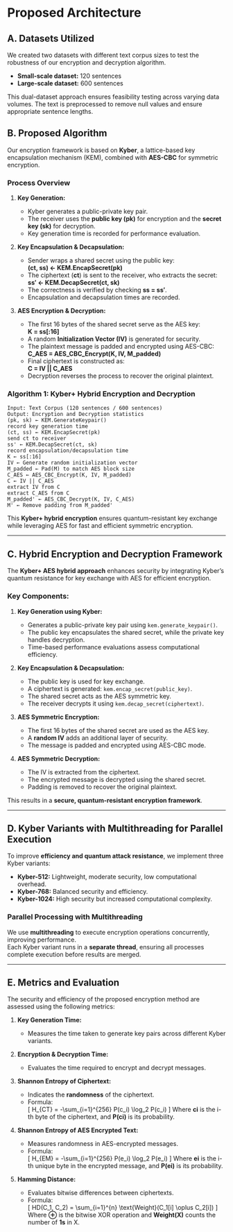 

# **Proposed Architecture**

## **A. Datasets Utilized**
We created two datasets with different text corpus sizes to test the robustness of our encryption and decryption algorithm.  
- **Small-scale dataset:** 120 sentences  
- **Large-scale dataset:** 600 sentences  

This dual-dataset approach ensures feasibility testing across varying data volumes. The text is preprocessed to remove null values and ensure appropriate sentence lengths.

## **B. Proposed Algorithm**
Our encryption framework is based on **Kyber**, a lattice-based key encapsulation mechanism (KEM), combined with **AES-CBC** for symmetric encryption.  

### **Process Overview**
1. **Key Generation:**  
   - Kyber generates a public-private key pair.  
   - The receiver uses the **public key (pk)** for encryption and the **secret key (sk)** for decryption.  
   - Key generation time is recorded for performance evaluation.  

2. **Key Encapsulation & Decapsulation:**  
   - Sender wraps a shared secret using the public key:  
     **(ct, ss) ← KEM.EncapSecret(pk)**  
   - The ciphertext (**ct**) is sent to the receiver, who extracts the secret:  
     **ss′ ← KEM.DecapSecret(ct, sk)**  
   - The correctness is verified by checking **ss = ss′**.  
   - Encapsulation and decapsulation times are recorded.  

3. **AES Encryption & Decryption:**  
   - The first 16 bytes of the shared secret serve as the AES key:  
     **K = ss[:16]**  
   - A random **Initialization Vector (IV)** is generated for security.  
   - The plaintext message is padded and encrypted using AES-CBC:  
     **C_AES = AES_CBC_Encrypt(K, IV, M_padded)**  
   - Final ciphertext is constructed as:  
     **C = IV || C_AES**  
   - Decryption reverses the process to recover the original plaintext.  

### **Algorithm 1: Kyber+ Hybrid Encryption and Decryption**  

```
Input: Text Corpus (120 sentences / 600 sentences)  
Output: Encryption and Decryption statistics  
(pk, sk) ← KEM.GenerateKeypair()  
record key generation time  
(ct, ss) ← KEM.EncapSecret(pk)  
send ct to receiver  
ss' ← KEM.DecapSecret(ct, sk)  
record encapsulation/decapsulation time  
K ← ss[:16]  
IV ← Generate random initialization vector  
M_padded ← Pad(M) to match AES block size  
C_AES ← AES_CBC_Encrypt(K, IV, M_padded)  
C ← IV || C_AES  
extract IV from C  
extract C_AES from C  
M_padded' ← AES_CBC_Decrypt(K, IV, C_AES)  
M' ← Remove padding from M_padded'  
```

This **Kyber+ hybrid encryption** ensures quantum-resistant key exchange while leveraging AES for fast and efficient symmetric encryption.

---

## **C. Hybrid Encryption and Decryption Framework**
The **Kyber+ AES hybrid approach** enhances security by integrating Kyber’s quantum resistance for key exchange with AES for efficient encryption.  

### **Key Components:**
1. **Key Generation using Kyber:**  
   - Generates a public-private key pair using `kem.generate_keypair()`.  
   - The public key encapsulates the shared secret, while the private key handles decryption.  
   - Time-based performance evaluations assess computational efficiency.  

2. **Key Encapsulation & Decapsulation:**  
   - The public key is used for key exchange.  
   - A ciphertext is generated: `kem.encap_secret(public_key)`.  
   - The shared secret acts as the AES symmetric key.  
   - The receiver decrypts it using `kem.decap_secret(ciphertext)`.  

3. **AES Symmetric Encryption:**  
   - The first 16 bytes of the shared secret are used as the AES key.  
   - A **random IV** adds an additional layer of security.  
   - The message is padded and encrypted using AES-CBC mode.  

4. **AES Symmetric Decryption:**  
   - The IV is extracted from the ciphertext.  
   - The encrypted message is decrypted using the shared secret.  
   - Padding is removed to recover the original plaintext.  

This results in a **secure, quantum-resistant encryption framework**.

---

## **D. Kyber Variants with Multithreading for Parallel Execution**
To improve **efficiency and quantum attack resistance**, we implement three Kyber variants:  
- **Kyber-512:** Lightweight, moderate security, low computational overhead.  
- **Kyber-768:** Balanced security and efficiency.  
- **Kyber-1024:** High security but increased computational complexity.  

### **Parallel Processing with Multithreading**
We use **multithreading** to execute encryption operations concurrently, improving performance.  
Each Kyber variant runs in a **separate thread**, ensuring all processes complete execution before results are merged.

---

## **E. Metrics and Evaluation**
The security and efficiency of the proposed encryption method are assessed using the following metrics:

1. **Key Generation Time:**  
   - Measures the time taken to generate key pairs across different Kyber variants.  

2. **Encryption & Decryption Time:**  
   - Evaluates the time required to encrypt and decrypt messages.  

3. **Shannon Entropy of Ciphertext:**  
   - Indicates the **randomness** of the ciphertext.  
   - Formula:  
     \[
     H_{CT} = -\sum_{i=1}^{256} P(c_i) \log_2 P(c_i)
     \]
     Where **ci** is the i-th byte of the ciphertext, and **P(ci)** is its probability.  

4. **Shannon Entropy of AES Encrypted Text:**  
   - Measures randomness in AES-encrypted messages.  
   - Formula:  
     \[
     H_{EM} = -\sum_{i=1}^{256} P(e_i) \log_2 P(e_i)
     \]
     Where **ei** is the i-th unique byte in the encrypted message, and **P(ei)** is its probability.  

5. **Hamming Distance:**  
   - Evaluates bitwise differences between ciphertexts.  
   - Formula:  
     \[
     HD(C_1, C_2) = \sum_{i=1}^{n} \text{Weight}(C_1[i] \oplus C_2[i])
     \]
     Where **⊕** is the bitwise XOR operation and **Weight(X)** counts the number of **1s** in X.  

